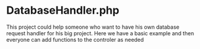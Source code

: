 # DatabaseHandler.php
This project could help someone who want to have his own database request handler for his big project. Here we have a basic example and then everyone can add functions to the controler as needed
